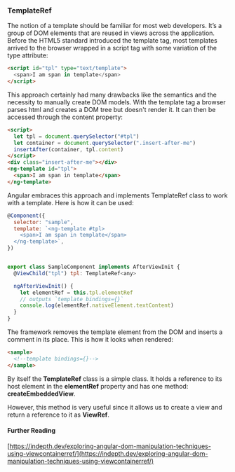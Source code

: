 ### TemplateRef

The notion of a template should be familiar for most web developers. It’s a group of DOM elements that are reused in views across the application. Before the HTML5 standard introduced the template tag, most templates arrived to the browser wrapped in a script tag with some variation of the type attribute:

```html
<script id="tpl" type="text/template">
  <span>I am span in template</span>
</script>
```

This approach certainly had many drawbacks like the semantics and the necessity to manually create DOM models. With the template tag a browser parses html and creates a DOM tree but doesn't render it. It can then be accessed through the content property:

```html
<script>
  let tpl = document.querySelector("#tpl")
  let container = document.querySelector(".insert-after-me")
  insertAfter(container, tpl.content)
</script>
<div class="insert-after-me"></div>
<ng-template id="tpl">
  <span>I am span in template</span>
</ng-template>
```

Angular embraces this approach and implements TemplateRef class to work with a template. Here is how it can be used:

```js
@Component({
  selector: "sample",
  template: `<ng-template #tpl>
    <span>I am span in template</span>
  </ng-template>`,
})


export class SampleComponent implements AfterViewInit {
  @ViewChild("tpl") tpl: TemplateRef<any>

  ngAfterViewInit() {
    let elementRef = this.tpl.elementRef
    // outputs `template bindings={}`
    console.log(elementRef.nativeElement.textContent)
  }
}
```

The framework removes the template element from the DOM and inserts a comment in its place. This is how it looks when rendered:

```html
<sample>
  <!--template bindings={}-->
</sample>
```

By itself the **TemplateRef** class is a simple class. It holds a reference to its host element in the **elementRef** property and has one method: **createEmbeddedView**.

However, this method is very useful since it allows us to create a view and return a reference to it as **ViewRef**.

#### Further Reading

[https://indepth.dev/exploring-angular-dom-manipulation-techniques-using-viewcontainerref/](https://indepth.dev/exploring-angular-dom-manipulation-techniques-using-viewcontainerref/)
